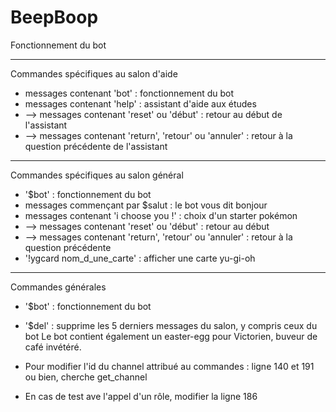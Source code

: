 # BeepBoop

Fonctionnement du bot
</br>
______________________________________
Commandes spécifiques au salon d'aide

- messages contenant 'bot' : fonctionnement du bot
- messages contenant 'help' : assistant d'aide aux études
- --> messages contenant 'reset' ou 'début' : retour au début de l'assistant
- --> messages contenant 'return', 'retour' ou 'annuler' : retour à la question précédente de l'assistant
______________________________________
Commandes spécifiques au salon général
- '$bot' : fonctionnement du bot
- messages commençant par $salut : le bot vous dit bonjour
- messages contenant 'i choose you !' : choix d'un starter pokémon
- --> messages contenant 'reset' ou 'début' : retour au début
- --> messages contenant 'return', 'retour' ou 'annuler' : retour à la question précédente
- '!ygcard nom_d_une_carte' : afficher une carte yu-gi-oh
______________________________________
Commandes générales
- '$bot' : fonctionnement du bot
- '$del' : supprime les 5 derniers messages du salon, y compris ceux du bot
Le bot contient également un easter-egg pour Victorien, buveur de café invétéré.

- Pour modifier l'id du channel attribué au commandes : ligne 140 et 191 ou bien, cherche get_channel
- En cas de test ave l'appel d'un rôle, modifier la ligne 186
